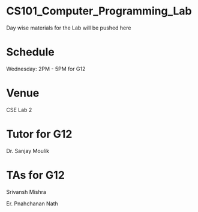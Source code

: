 # CS101_Computer_Programming_Lab

Day wise materials for the Lab will be pushed here 

# Schedule 

Wednesday: 2PM - 5PM for G12

# Venue 

CSE Lab 2

# Tutor for G12

Dr. Sanjay Moulik

# TAs for G12

Srivansh Mishra

Er. Pnahchanan Nath

